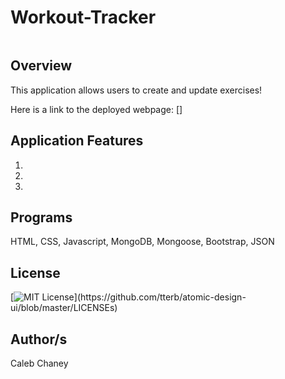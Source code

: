 # Workout-Tracker

![]()

## Overview
This application allows users to create and update exercises! 

Here is a link to the deployed webpage: []

## Application Features
1)
2)
3) 


## Programs
HTML, CSS, Javascript, MongoDB, Mongoose, Bootstrap, JSON

## License 
[![MIT License](https://img.shields.io/apm/l/atomic-design-ui.svg?)](https://github.com/tterb/atomic-design-ui/blob/master/LICENSEs)

## Author/s
Caleb Chaney
